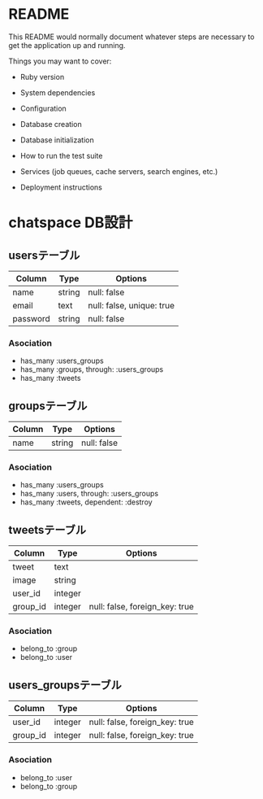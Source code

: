 # README

This README would normally document whatever steps are necessary to get the
application up and running.

Things you may want to cover:

* Ruby version

* System dependencies

* Configuration

* Database creation

* Database initialization

* How to run the test suite

* Services (job queues, cache servers, search engines, etc.)

* Deployment instructions

# chatspace DB設計
## usersテーブル
|Column|Type|Options|
|------|----|-------|
|name|string|null: false|
|email|text|null: false, unique: true|
|password|string|null: false|
### Asociation
- has_many :users_groups
- has_many :groups, through: :users_groups
- has_many :tweets

## groupsテーブル
|Column|Type|Options|
|------|----|-------|
|name|string|null: false|
### Asociation
- has_many :users_groups
- has_many :users, through: :users_groups
- has_many :tweets, dependent: :destroy

## tweetsテーブル
|Column|Type|Options|
|------|----|-------|
|tweet|text||
|image|string||
|user_id|integer||null: false, foreign_key: true|
|group_id|integer|null: false, foreign_key: true|
### Asociation
- belong_to :group
- belong_to :user

## users_groupsテーブル
|Column|Type|Options|
|------|----|-------|
|user_id|integer|null: false, foreign_key: true|
|group_id|integer|null: false, foreign_key: true|
### Asociation
- belong_to :user
- belong_to :group
